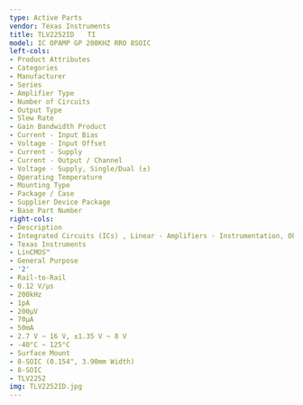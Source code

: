```yaml
---
type: Active Parts
vendor: Texas Instruments
title: TLV2252ID　　TI
model: IC OPAMP GP 200KHZ RRO 8SOIC
left-cols:
- Product Attributes
- Categories
- Manufacturer
- Series
- Amplifier Type
- Number of Circuits
- Output Type
- Slew Rate
- Gain Bandwidth Product
- Current - Input Bias
- Voltage - Input Offset
- Current - Supply
- Current - Output / Channel
- Voltage - Supply, Single/Dual (±)
- Operating Temperature
- Mounting Type
- Package / Case
- Supplier Device Package
- Base Part Number
right-cols:
- Description
- Integrated Circuits (ICs) , Linear - Amplifiers - Instrumentation, OP Amps, Buffer Amps
- Texas Instruments
- LinCMOS™
- General Purpose
- '2'
- Rail-to-Rail
- 0.12 V/µs
- 200kHz
- 1pA
- 200µV
- 70µA
- 50mA
- 2.7 V ~ 16 V, ±1.35 V ~ 8 V
- -40°C ~ 125°C
- Surface Mount
- 8-SOIC (0.154", 3.90mm Width)
- 8-SOIC
- TLV2252
img: TLV2252ID.jpg
---
```

